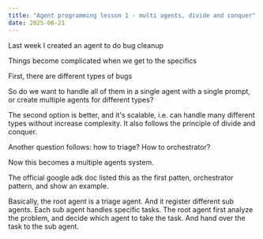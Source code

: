 ```yaml
---
title: "Agent programming lesson 1 - multi agents, divide and conquer"
date: 2025-06-21
---
```


Last week I created an agent to do bug cleanup

Things become complicated when we get to the specifics

First, there are different types of bugs

So do we want to handle all of them in a single agent with a single prompt, or create multiple agents for different types?

The second option is better, and it's scalable, i.e. can handle many different types without increase complexity. It also follows the principle of divide and conquer.

Another question follows: how to triage? How to orchestrator?

Now this becomes a multiple agents system.

The official google adk doc listed this as the first patten, orchestrator pattern, and show an example.

Basically, the root agent is a triage agent. And it register different sub agents. Each sub agent handles specific tasks. The root agent first analyze the problem, and decide which agent to take the task. And hand over the task to the sub agent.
